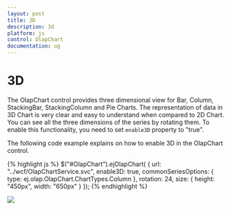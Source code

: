 ```yaml
---
layout: post
title: 3D
description: 3d
platform: js
control: OlapChart
documentation: ug
---
```


# 3D

The OlapChart control provides three dimensional view for Bar, Column, StackingBar, StackingColumn and Pie Charts. The representation of data in 3D Chart is very clear and easy to understand when compared to 2D Chart. You can see all the three dimensions of the series by rotating them. To enable this functionality, you need to set `enable3D` property to "true".

The following code example explains on how to enable 3D in the OlapChart control.

{% highlight js %}
  $("#OlapChart").ejOlapChart(
{
    url: "../wcf/OlapChartService.svc",
    enable3D: true,
    commonSeriesOptions:
    {
        type: ej.olap.OlapChart.ChartTypes.Column
    },
    rotation: 24,
    size:
    {
        height: "450px",
        width: "650px"
    }
});
{% endhighlight %}

![]("/js/OlapChart/3DChart_images/3DChart_images1.png")




